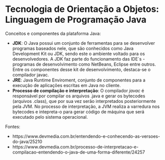 # Tecnologia de Orientação a Objetos: Linguagem de Programação Java
<p>Conceitos e componentes da plataforma Java:</p> 
<ul>  
  <li><strong>JDK</strong>: O Java possui um conjunto de ferramentas para se desenvolver programas baseados nele, que são conhecidos como Java Development Kit ou JDK, sendo este o ambiente voltado para os desenvolvedores. A JDK faz parte do funcionamento das IDE´s - programas de desenvolvimento como NetBeans, Eclipse entre outros. Entre os componentes desse kit de desenvolvimento, destaca-se o compilador javac.</li>
  <li><strong>JRE</strong>: Java Runtime Enviroment, conjunto de componentes para a execução de aplicações escritas em Java no cliente. </li>  
  <li><strong>Processo de compilação e interpretação</strong>: O compilador <i>javac</i> é responsável por compilar os arquivos .java e gerar os bytecodes (arquivos .class), que por sua vez serão interpretados posteriormente pela JVM. No processo de interpretação, a JVM realiza a varredura nos bytecodes e intepreta-o para gerar código de máquina que será executado pelo sistema operacional.</li>
</ul> 



<p>Fontes:</p> 

<ul>  
  <li>https://www.devmedia.com.br/entendendo-e-conhecendo-as-versoes-do-java/25210</li>  
  <li>https://www.devmedia.com.br/processo-de-interpretacao-e-compilacao-entendendo-o-java-de-uma-forma-diferente/24257</li>
 </ul> 




